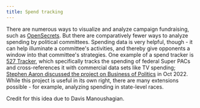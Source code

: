 ```yaml
---
title: Spend tracking
---
```


There are numerous ways to visualize and analyze campaign fundraising, such as [OpenSecrets](https://www.opensecrets.org/). But there are comparatively fewer ways to analyze spending by political committees. Spending data is very helpful, though - it can help illuminate a committee's activities, and thereby give opponents a window into that committee's strategies. One example of a spend tracker is [527 Tracker](https://527tracker.com/), which specifically tracks the spending of federal Super PACs and cross-references it with commercial data sets like TV spending; [Stephen Aaron discussed the project on Business of Politics](https://www.businessofpoliticspodcast.com/episode/money-talks-if-you-know-how-to-listen-stephen-aaron-527-tracker) in Oct 2022. While this project is useful in its own right, there are many extensions possible - for example, analyzing spending in state-level races.

Credit for this idea due to Davis Manoushagian.